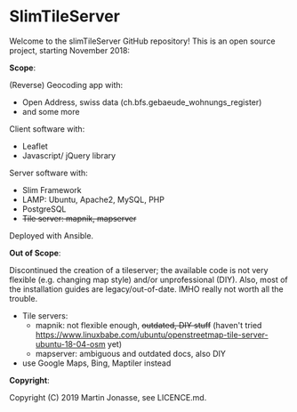 # SlimTileServer

Welcome to the slimTileServer GitHub repository! This is an open source project, starting November 2018:

**Scope**:

(Reverse) Geocoding app with:
  * Open Address, swiss data (ch.bfs.gebaeude_wohnungs_register)
  * and some more

Client software with:
* Leaflet
* Javascript/ jQuery library

Server software with:
* Slim Framework
* LAMP: Ubuntu, Apache2, MySQL, PHP 
* PostgreSQL
* ~~Tile server: mapnik, mapserver~~

Deployed with Ansible.

**Out of Scope**:

Discontinued the creation of a tileserver; the available code is not very flexible (e.g. changing map style) and/or unprofessional (DIY). Also, most of the installation guides are legacy/out-of-date. IMHO really not worth all the trouble.

* Tile servers:
  * mapnik: not flexible enough, ~~outdated, DIY stuff~~ (haven't tried https://www.linuxbabe.com/ubuntu/openstreetmap-tile-server-ubuntu-18-04-osm yet)
  * mapserver: ambiguous and outdated docs, also DIY
* use Google Maps, Bing, Maptiler instead

**Copyright**:

Copyright (C) 2019  Martin Jonasse, see LICENCE.md.
